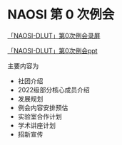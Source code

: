 # NAOSI 第 0 次例会

[「NAOSI-DLUT」第0次例会录屏](https://www.bilibili.com/video/BV1qD4y1q7bo)

[「NAOSI-DLUT」第0次例会ppt](https://github.com/NAOSI-DLUT/Online-Talk/blob/main/NAOSI-0/NAOSI-0.pdf)

主要内容为

* 社团介绍
* 2022级部分核心成员介绍
* 发展规划
* 例会内容安排预估
* 实验室合作计划
* 学术讲座计划
* 招新宣传
